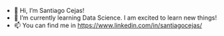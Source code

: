- 👋 Hi, I’m Santiago Cejas! 
- 🌱 I’m currently learning Data Science. I am excited to learn new things!
- 📫 You can find me in https://www.linkedin.com/in/santiagocejas/
<!---
SantiagoCejas/SantiagoCejas is a ✨ special ✨ repository because its `README.md` (this file) appears on your GitHub profile.
You can click the Preview link to take a look at your changes.
--->
